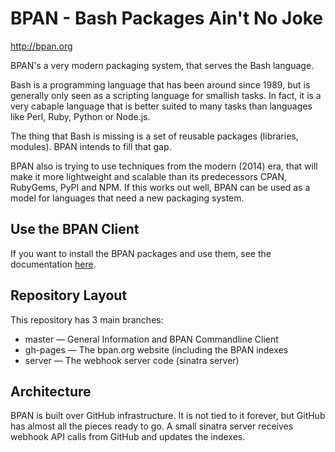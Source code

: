 BPAN - Bash Packages Ain't No Joke
==================================

http://bpan.org

BPAN's a very modern packaging system, that serves the Bash language.

Bash is a programming language that has been around since 1989, but is
generally only seen as a scripting language for smallish tasks. In fact, it is
a very cabaple language that is better suited to many tasks than languages
like Perl, Ruby, Python or Node.js.

The thing that Bash is missing is a set of reusable packages (libraries,
modules). BPAN intends to fill that gap.

BPAN also is trying to use techniques from the modern (2014) era, that will
make it more lightweight and scalable than its predecessors CPAN, RubyGems,
PyPI and NPM. If this works out well, BPAN can be used as a model for
languages that need a new packaging system.

## Use the BPAN Client

If you want to install the BPAN packages and use them, see the documentation
[here](https://github.com/bpan-org/bpan/tree/master/doc/client.md).

## Repository Layout

This repository has 3 main branches:

* master — General Information and BPAN Commandline Client
* gh-pages — The bpan.org website (including the BPAN indexes
* server — The webhook server code (sinatra server)

## Architecture

BPAN is built over GitHub infrastructure. It is not tied to it forever, but
GitHub has almost all the pieces ready to go. A small sinatra server receives
webhook API calls from GitHub and updates the indexes.
